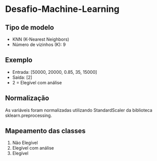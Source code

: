 # Desafio-Machine-Learning

## Tipo de modelo
* KNN (K-Nearest Neighbors)
* Número de vizinhos (K): 9

## Exemplo
* Entrada: [50000, 20000, 0.85, 35, 15000]
* Saída: [2]
* 2 = Elegível com análise

## Normalização
As variáveis foram normalizadas utilizando StandardScaler da biblioteca sklearn.preprocessing.

## Mapeamento das classes
1. Não Elegível
2. Elegível com análise
3. Elegível
